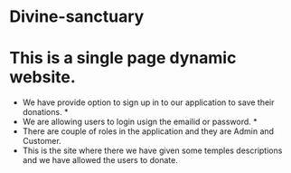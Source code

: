 # Divine-sanctuary

# This is a single page dynamic website.
* We have provide option to sign up in to our application to save their donations. *
* We are allowing users to login usign the emailid or password. *
* There are couple of roles in the application and they are Admin and Customer. 
* This is the site where there we have given some temples descriptions and we have allowed the users to donate.
